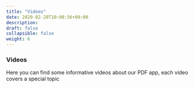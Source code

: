 ```yaml
---
title: "Videos"
date: 2020-02-28T10:08:56+09:00
description: 
draft: false
collapsible: false
weight: 6
---
```

### Videos

Here you can find some informative videos about our PDF app, each video covers a special topic